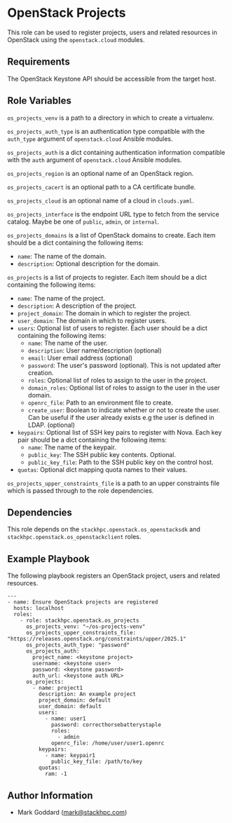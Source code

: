 OpenStack Projects
==================

This role can be used to register projects, users and related resources in
OpenStack using the `openstack.cloud` modules.

Requirements
------------

The OpenStack Keystone API should be accessible from the target host.

Role Variables
--------------

`os_projects_venv` is a path to a directory in which to create a
virtualenv.

`os_projects_auth_type` is an authentication type compatible with
the `auth_type` argument of `openstack.cloud` Ansible modules.

`os_projects_auth` is a dict containing authentication information
compatible with the `auth` argument of `openstack.cloud` Ansible modules.

`os_projects_region` is an optional name of an OpenStack region.

`os_projects_cacert` is an optional path to a CA certificate bundle.

`os_projects_cloud` is an optional name of a cloud in `clouds.yaml`.

`os_projects_interface` is the endpoint URL type to fetch from the service
catalog. Maybe be one of `public`, `admin`, or `internal`.

`os_projects_domains` is a list of OpenStack domains to create.
Each item should be a dict containing the following items:
- `name`: The name of the domain.
- `description`: Optional description for the domain.

`os_projects` is a list of projects to register.
Each item should be a dict containing the following items:
- `name`: The name of the project.
- `description`: A description of the project.
- `project_domain`: The domain in which to register the project.
- `user_domain`: The domain in which to register users.
- `users`: Optional list of users to register. Each user should be a dict
  containing the following items:
  - `name`: The name of the user.
  - `description`: User name/description (optional)
  - `email`: User email address (optional)
  - `password`: The user's password (optional). This is not updated after
    creation.
  - `roles`: Optional list of roles to assign to the user in the project.
  - `domain_roles`: Optional list of roles to assign to the user in the user
    domain.
  - `openrc_file`: Path to an environment file to create.
  - `create_user`: Boolean to indicate whether or not to create the user.  Can
    be useful if the user already exists e.g the user is defined in LDAP.
    (optional)
- `keypairs`: Optional list of SSH key pairs to register with Nova. Each key
  pair should be a dict containing the following items:
  - `name`: The name of the keypair.
  - `public_key`: The SSH public key contents. Optional.
  - `public_key_file`: Path to the SSH public key on the control host.
- `quotas`: Optional dict mapping quota names to their values.

`os_projects_upper_constraints_file` is a path to an upper constraints file which
is passed through to the role dependencies.

Dependencies
------------

This role depends on the `stackhpc.openstack.os_openstacksdk` and
`stackhpc.openstack.os_openstackclient` roles.

Example Playbook
----------------

The following playbook registers an OpenStack project, users and related
resources.

    ---
    - name: Ensure OpenStack projects are registered
      hosts: localhost
      roles:
        - role: stackhpc.openstack.os_projects
          os_projects_venv: "~/os-projects-venv"
          os_projects_upper_constraints_file: "https://releases.openstack.org/constraints/upper/2025.1"
          os_projects_auth_type: "password"
          os_projects_auth:
            project_name: <keystone project>
            username: <keystone user>
            password: <keystone password>
            auth_url: <keystone auth URL>
          os_projects:
            - name: project1
              description: An example project
              project_domain: default
              user_domain: default
              users:
                - name: user1
                  password: correcthorsebatterystaple
                  roles:
                    - admin
                  openrc_file: /home/user/user1.openrc
              keypairs:
                - name: keypair1
                  public_key_file: /path/to/key
              quotas:
                ram: -1

Author Information
------------------

- Mark Goddard (<mark@stackhpc.com>)
